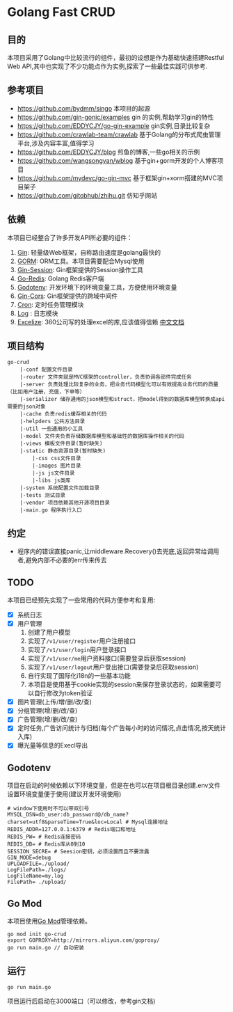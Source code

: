 # Golang Fast CRUD

## 目的

本项目采用了Golang中比较流行的组件，最初的设想是作为基础快速搭建Restful Web API,其中也实现了不少功能点作为实例,探索了一些最佳实践可供参考. 

## 参考项目 

   - https://github.com/bydmm/singo   本项目的起源
   - https://github.com/gin-gonic/examples  gin 的实例,帮助学习gin的特性
   - https://github.com/EDDYCJY/go-gin-example gin实例,目录比较复杂
   - https://github.com/crawlab-team/crawlab   基于Golang的分布式爬虫管理平台,涉及内容丰富,值得学习
   - https://github.com/EDDYCJY/blog 煎鱼的博客,一些go相关的示例
   - https://github.com/wangsongyan/wblog 基于gin+gorm开发的个人博客项目
   - https://github.com/mydevc/go-gin-mvc 基于框架gin+xorm搭建的MVC项目架子
   - https://github.com/gitobhub/zhihu.git 仿知乎网站

## 依赖

本项目已经整合了许多开发API所必要的组件：

1. [Gin](https://github.com/gin-gonic/gin): 轻量级Web框架，自称路由速度是golang最快的 
2. [GORM](http://gorm.io/docs/index.html): ORM工具。本项目需要配合Mysql使用 
3. [Gin-Session](https://github.com/gin-contrib/sessions): Gin框架提供的Session操作工具
4. [Go-Redis](https://github.com/go-redis/redis): Golang Redis客户端
5. [Godotenv](https://github.com/joho/godotenv): 开发环境下的环境变量工具，方便使用环境变量
6. [Gin-Cors](https://github.com/gin-contrib/cors): Gin框架提供的跨域中间件
7. [Cron](https://github.com/robfig/cron): 定时任务管理模块
8. [Log](https://github.com/sirupsen/logrus) : 日志模块
9. [Excelize](https://github.com/360EntSecGroup-Skylar/excelize): 360公司写的处理excel的库,应该值得信赖 [中文文档](https://xuri.me/excelize/zh-hans/)

## 项目结构

```
go-crud
    |-conf 配置文件目录
    |-router 文件夹就是MVC框架的controller，负责协调各部件完成任务
    |-server 负责处理比较复杂的业务，把业务代码模型化可以有效提高业务代码的质量（比如用户注册，充值，下单等）
    |-serializer 储存通用的json模型和struct，把model得到的数据库模型转换成api需要的json对象
    |-cache 负责redis缓存相关的代码
    |-helpders 公共方法目录
    |-util 一些通用的小工具
    |-model 文件夹负责存储数据库模型和基础性的数据库操作相关的代码
    |-views 模板文件目录(暂时缺失)
    |-static 静态资源目录(暂时缺失)
        |-css css文件目录
        |-images 图片目录
        |-js js文件目录
        |-libs js类库
    |-system 系统配置文件加载目录
    |-tests 测试目录
    |-vendor 项目依赖其他开源项目目录
    |-main.go 程序执行入口
```

## 约定

- 程序内的错误直接panic,让middleware.Recovery()去兜底,返回异常给调用者,避免内部不必要的err传来传去
 

## TODO

本项目已经预先实现了一些常用的代码方便参考和复用:
- [X] 系统日志
- [X] 用户管理
    1. 创建了用户模型
    2. 实现了```/v1/user/register```用户注册接口
    3. 实现了```/v1/user/login```用户登录接口
    4. 实现了```/v1/user/me```用户资料接口(需要登录后获取session)
    5. 实现了```/v1/user/logout```用户登出接口(需要登录后获取session)
    6. 自行实现了国际化i18n的一些基本功能
    7. 本项目是使用基于cookie实现的session来保存登录状态的，如果需要可以自行修改为token验证
- [X] 图片管理(上传/增/删/改/查)
- [X] 分组管理(增/删/改/查)
- [X] 广告管理(增/删/改/查)
- [X] 定时任务,广告访问统计与归档(每个广告每小时的访问情况,点击情况,按天统计入库)
- [X] 曝光量等信息的Execl导出

## Godotenv

项目在启动的时候依赖以下环境变量，但是在也可以在项目根目录创建.env文件设置环境变量便于使用(建议开发环境使用)

```shell
# window下使用时不可以带双引号
MYSQL_DSN=db_user:db_password@/db_name?charset=utf8&parseTime=True&loc=Local # Mysql连接地址
REDIS_ADDR=127.0.0.1:6379 # Redis端口和地址
REDIS_PW= # Redis连接密码
REDIS_DB= # Redis库从0到10
SESSION_SECRE= # Seesion密钥，必须设置而且不要泄露
GIN_MODE=debug
UPLOADFILE=./upload/
LogFilePath=./logs/
LogFileName=my.log
FilePath= ./upload/
```

## Go Mod

本项目使用[Go Mod](https://github.com/golang/go/wiki/Modules)管理依赖。
   
```shell
go mod init go-crud
export GOPROXY=http://mirrors.aliyun.com/goproxy/
go run main.go // 自动安装
```
## 运行

```shell
go run main.go
```

项目运行后启动在3000端口（可以修改，参考gin文档)